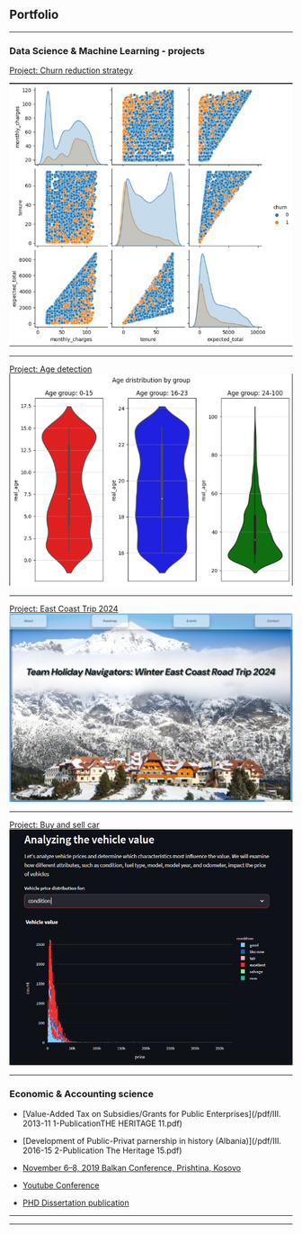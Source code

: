 ## Portfolio

---

### Data Science & Machine Learning - projects 

[Project: Churn reduction strategy](/churn_risk.md/)
 <!--[Project 1 Title](/sample_page) (https://github.com/Alba-Sk/Data_projects_TripleTen/) -->

<img src="images/Corr_churn.jpg?raw=true"/>

---
[Project: Age detection](/sample_page.md/)
<img src="images/age_det.png?raw=true"/>

---
[Project: East Coast Trip 2024](https://fancy-faloodeh-695333.netlify.app/) <!-- [Project 2 Title](/pdf/sample_presentation.pdf)-->
<img src="images/east_trip.png?raw=true"/>

---
[Project: Buy and sell car](https://web-car-pr.onrender.com/) <!-- [Project 3 Title](http://example.com/)-->
<img src="images/web_car.png?raw=true"/>

---
### Economic & Accounting science

- [Value-Added Tax on Subsidies/Grants for Public Enterprises](/pdf/III. 2013-11 1-PublicationTHE HERITAGE 11.pdf)
  
- [Development of Public-Privat parnership in history (Albania)](/pdf/III. 2016-15 2-Publication The Heritage 15.pdf)
  
- [November 6–8, 2019 Balkan Conference, Prishtina, Kosovo](https://balkansjointconference.org/?page_id=4991&lang=en/)
- [Youtube Conference](https://www.youtube.com/watch?v=0J4VQpqoiYQ/)
  
- [PHD Dissertation publication](https://www.bksh.al/details/453485/)

  

---




---
<p style="font-size:11px">
<!-- Remove above link if you don't want to attibute -->
<!-- <p style="font-size:11px">Page template forked from <a href="https://github.com/evanca/quick-portfolio">evanca</a></p> -->
